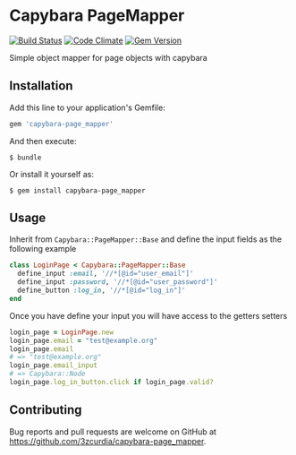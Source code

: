 # Capybara PageMapper
[![Build Status](https://travis-ci.org/3zcurdia/capybara-page_mapper.svg?branch=master)](https://travis-ci.org/3zcurdia/capybara-page_mapper)
[![Code Climate](https://codeclimate.com/github/3zcurdia/capybara-page_mapper/badges/gpa.svg)](https://codeclimate.com/github/3zcurdia/capybara-page_mapper)
[![Gem Version](https://badge.fury.io/rb/capybara-page_mapper.svg)](https://badge.fury.io/rb/capybara-page_mapper)

Simple object mapper for page objects with capybara

## Installation

Add this line to your application's Gemfile:

```ruby
gem 'capybara-page_mapper'
```

And then execute:

    $ bundle

Or install it yourself as:

    $ gem install capybara-page_mapper

## Usage

Inherit from ```Capybara::PageMapper::Base``` and define the input fields as the following example

```ruby
class LoginPage < Capybara::PageMapper::Base
  define_input :email, '//*[@id="user_email"]'
  define_input :password, '//*[@id="user_password"]'
  define_button :log_in, '//*[@id="log_in"]'
end
```
Once you have define your input you will have access to the getters setters

```ruby
login_page = LoginPage.new
login_page.email = "test@example.org"
login_page.email
# => "test@example.org"
login_page.email_input
# => Capybara::Node
login_page.log_in_button.click if login_page.valid?
```


## Contributing

Bug reports and pull requests are welcome on GitHub at https://github.com/3zcurdia/capybara-page_mapper.
